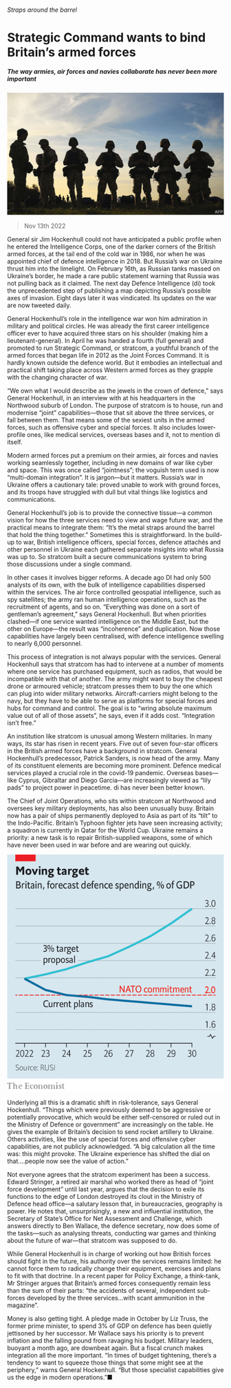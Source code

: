 ###### Straps around the barrel

# Strategic Command wants to bind Britain’s armed forces 

##### The way armies, air forces and navies collaborate has never been more important 

![image](images/20221119_BRP001.jpg) 

> Nov 13th 2022 

General sir Jim Hockenhull could not have anticipated a public profile when he entered the Intelligence Corps, one of the darker corners of the British armed forces, at the tail end of the cold war in 1986, nor when he was appointed chief of defence intelligence in 2018. But Russia’s war on Ukraine thrust him into the limelight. On February 16th, as Russian tanks massed on Ukraine’s border, he made a rare public statement warning that Russia was not pulling back as it claimed. The next day Defence Intelligence (di) took the unprecedented step of publishing a map depicting Russia’s possible axes of invasion. Eight days later it was vindicated. Its updates on the war are now tweeted daily. 

General Hockenhull’s role in the intelligence war won him admiration in military and political circles. He was already the first career intelligence officer ever to have acquired three stars on his shoulder (making him a lieutenant-general). In April he was handed a fourth (full general) and promoted to run Strategic Command, or stratcom, a youthful branch of the armed forces that began life in 2012 as the Joint Forces Command. It is hardly known outside the defence world. But it embodies an intellectual and practical shift taking place across Western armed forces as they grapple with the changing character of war. 

“We own what I would describe as the jewels in the crown of defence,” says General Hockenhull, in an interview with  at his headquarters in the Northwood suburb of London. The purpose of stratcom is to house, run and modernise “joint” capabilities—those that sit above the three services, or fall between them. That means some of the sexiest units in the armed forces, such as offensive cyber and special forces. It also includes lower-profile ones, like medical services, overseas bases and it, not to mention di itself.

Modern armed forces put a premium on their armies, air forces and navies working seamlessly together, including in new domains of war like cyber and space. This was once called “jointness”; the voguish term used is now “multi-domain integration”. It is jargon—but it matters. Russia’s war in Ukraine offers a cautionary tale:  proved unable to work with ground forces, and its troops have struggled with dull but vital things like logistics and communications. 

General Hockenhull’s job is to provide the connective tissue—a common vision for how the three services need to view and wage future war, and the practical means to integrate them: “It’s the metal straps around the barrel that hold the thing together.” Sometimes this is straightforward. In the build-up to war, British intelligence officers, special forces, defence attachés and other personnel in Ukraine each gathered separate insights into what Russia was up to. So stratcom built a secure communications system to bring those discussions under a single command. 

In other cases it involves bigger reforms. A decade ago DI had only 500 analysts of its own, with the bulk of intelligence capabilities dispersed within the services. The air force controlled geospatial intelligence, such as spy satellites; the army ran human intelligence operations, such as the recruitment of agents, and so on. “Everything was done on a sort of gentleman’s agreement,” says General Hockenhull. But when priorities clashed—if one service wanted intelligence on the Middle East, but the other on Europe—the result was “incoherence” and duplication. Now those capabilities have largely been centralised, with defence intelligence swelling to nearly 6,000 personnel. 

This process of integration is not always popular with the services. General Hockenhull says that stratcom has had to intervene at a number of moments where one service has purchased equipment, such as radios, that would be incompatible with that of another. The army might want to buy the cheapest drone or armoured vehicle; stratcom presses them to buy the one which can plug into wider military networks. Aircraft-carriers might belong to the navy, but they have to be able to serve as platforms for special forces and hubs for command and control. The goal is to “wring absolute maximum value out of all of those assets”, he says, even if it adds cost. “Integration isn’t free.” 

An institution like stratcom is unusual among Western militaries. In many ways, its star has risen in recent years. Five out of seven four-star officers in the British armed forces have a background in stratcom. General Hockenhull’s predecessor, Patrick Sanders, is now head of the army. Many of its constituent elements are becoming more prominent. Defence medical services played a crucial role in the covid-19 pandemic. Overseas bases—like Cyprus, Gibraltar and Diego Garcia—are increasingly viewed as “lily pads” to project power in peacetime. di has never been better known. 

The Chief of Joint Operations, who sits within stratcom at Northwood and oversees key military deployments, has also been unusually busy. Britain now has a pair of ships permanently deployed to Asia as part of its “tilt” to the Indo-Pacific. Britain’s Typhoon fighter jets have seen increasing activity; a squadron is currently in Qatar for the World Cup. Ukraine remains a priority: a new task is to repair British-supplied weapons, some of which have never been used in war before and are wearing out quickly. 

![image](images/20221119_BRC734.png) 


Underlying all this is a dramatic shift in risk-tolerance, says General Hockenhull. “Things which were previously deemed to be aggressive or potentially provocative, which would be either self-censored or ruled out in the Ministry of Defence or government” are increasingly on the table. He gives the example of Britain’s decision to send rocket artillery to Ukraine. Others activities, like the use of special forces and offensive cyber capabilities, are not publicly acknowledged. “A big calculation all the time was: this might provoke. The Ukraine experience has shifted the dial on that….people now see the value of action.” 

Not everyone agrees that the stratcom experiment has been a success. Edward Stringer, a retired air marshal who worked there as head of “joint force development” until last year, argues that the decision to exile its functions to the edge of London destroyed its clout in the Ministry of Defence head office—a salutary lesson that, in bureaucracies, geography is power. He notes that, unsurprisingly, a new and influential institution, the Secretary of State’s Office for Net Assessment and Challenge, which answers directly to Ben Wallace, the defence secretary, now does some of the tasks—such as analysing threats, conducting war games and thinking about the future of war—that stratcom was supposed to do.

While General Hockenhull is in charge of working out how British forces should fight in the future, his authority over the services remains limited: he cannot force them to radically change their equipment, exercises and plans to fit with that doctrine. In a recent paper for Policy Exchange, a think-tank, Mr Stringer argues that Britain’s armed forces consequently remain less than the sum of their parts: “the accidents of several, independent sub-forces developed by the three services…with scant ammunition in the magazine”.

Money is also getting tight. A pledge made in October by Liz Truss, the former prime minister, to spend 3% of GDP on defence has been quietly jettisoned by her successor. Mr Wallace says his priority is to prevent inflation and the falling pound from ravaging his budget. Military leaders, buoyant a month ago, are downbeat again. But a fiscal crunch makes integration all the more important. “In times of budget tightening, there’s a tendency to want to squeeze those things that some might see at the periphery,” warns General Hockenhull. “But those specialist capabilities give us the edge in modern operations.”■


